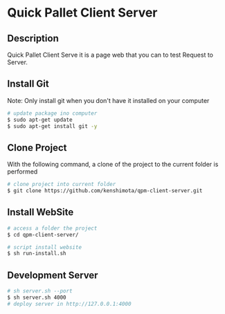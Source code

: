 # Quick Pallet Client Server

## Description
Quick Pallet Client Serve it is a page web that you can to test Request to Server.

## Install Git
Note: Only install git when you don't have it installed on your computer
```bash
# update package ino computer
$ sudo apt-get update
$ sudo apt-get install git -y
```

## Clone Project
With the following command, a clone of the project to the current folder is performed
```bash
# clone project into current folder
$ git clone https://github.com/kenshimota/qpm-client-server.git
```

## Install WebSite
```bash
# access a folder the project
$ cd qpm-client-server/

# script install website
$ sh run-install.sh
```

## Development Server

```bash
# sh server.sh --port
$ sh server.sh 4000
# deploy server in http://127.0.0.1:4000
```
